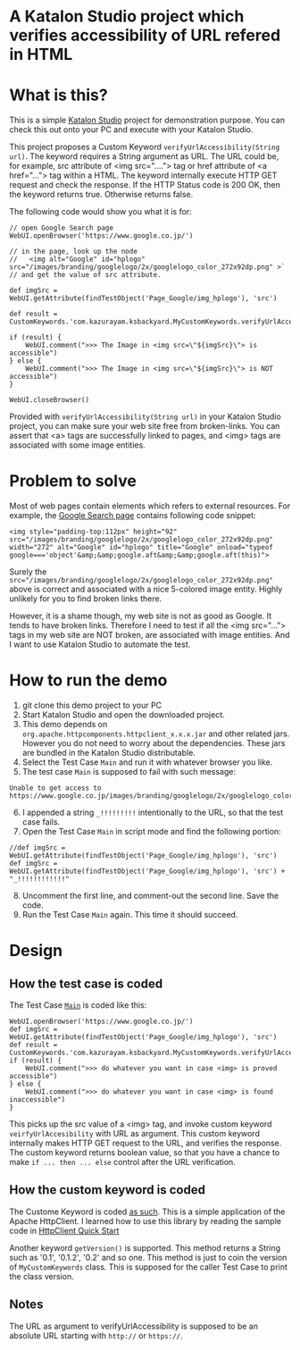 A Katalon Studio project which verifies accessibility of URL refered in HTML
====

# What is this?

This is a simple [Katalon Studio](https://www.katalon.com/) project for demonstration purpose. You can check this out onto your PC and execute with your Katalon Studio.

This project proposes a Custom Keyword `verifyUrlAccessibility(String url)`. The keyword requires a String argument as URL. The URL could be, for example, src attribute of &lt;img src="...."&gt; tag or href attribute of &lt;a href="..."&gt; tag within a HTML. The keyword internally execute HTTP GET request and check the response. If the HTTP Status code is 200 OK, then the keyword returns true. Otherwise returns false.

The following code would show you what it is for:  
```
// open Google Search page
WebUI.openBrowser('https://www.google.co.jp/')

// in the page, look up the node
//   <img alt="Google" id="hplogo" src="/images/branding/googlelogo/2x/googlelogo_color_272x92dp.png" >`
// and get the value of src attribute.

def imgSrc = WebUI.getAttribute(findTestObject('Page_Google/img_hplogo'), 'src')

def result = CustomKeywords.'com.kazurayam.ksbackyard.MyCustomKeywords.verifyUrlAccessibility'(imgSrc)

if (result) {
    WebUI.comment(">>> The Image in <img src=\"${imgSrc}\"> is accessible")
} else {
    WebUI.comment(">>> The Image in <img src=\"${imgSrc}\"> is NOT accessible")
}

WebUI.closeBrowser()
```


Provided with `verifyUrlAccessibility(String url)` in your Katalon Studio project, you can make sure your web site free from broken-links. You can assert that &lt;a&gt; tags are successfully linked to pages, and &lt;img&gt; tags are associated with some image entities.

# Problem to solve

Most of web pages contain elements which refers to external resources. For example,
the [Google Search page](https://www.google.co.jp/) contains following code snippet:

```
<img style="padding-top:112px" height="92" src="/images/branding/googlelogo/2x/googlelogo_color_272x92dp.png" width="272" alt="Google" id="hplogo" title="Google" onload="typeof google==='object'&amp;&amp;google.aft&amp;&amp;google.aft(this)">
```

Surely the `src="/images/branding/googlelogo/2x/googlelogo_color_272x92dp.png"` above is correct and associated with a nice 5-colored image entity. Highly unlikely for you to find broken links there.

However, it is a shame though, my web site is not as good as Google. It tends to have broken links. Therefore I need to test if all the &lt;img src="..."&gt; tags in my web site are NOT broken, are associated with image entities. And I want to use Katalon Studio to automate the test.


# How to run the demo

1. git clone this demo project to your PC
2. Start Katalon Studio and open the downloaded project.
3. This demo depends on `org.apache.httpcomponents.httpclient_x.x.x.jar` and other related jars. However you do not need to worry about the dependencies. These jars are bundled in the Katalon Studio distributable.
4. Select the Test Case `Main` and run it with whatever browser you like.
5. The test case `Main` is supposed to fail with such message:
```
Unable to get access to https://www.google.co.jp/images/branding/googlelogo/2x/googlelogo_color_272x92dp.png_!!!!!!!!!!
```
6. I appended a string `_!!!!!!!!!` intentionally to the URL, so that the test case fails.
7. Open the Test Case `Main` in script mode and find the following portion:
```
//def imgSrc = WebUI.getAttribute(findTestObject('Page_Google/img_hplogo'), 'src')
def imgSrc = WebUI.getAttribute(findTestObject('Page_Google/img_hplogo'), 'src') + "_!!!!!!!!!!!!"
```
8. Uncomment the first line, and comment-out the second line. Save the code.
9. Run the Test Case `Main` again. This time it should succeed.

# Design

## How the test case is coded

The Test Case [`Main`](https://github.com/kazurayam/GoogleImgTest/blob/master/Scripts/Main/Script1523916283247.groovy) is coded like this:

```
WebUI.openBrowser('https://www.google.co.jp/')
def imgSrc = WebUI.getAttribute(findTestObject('Page_Google/img_hplogo'), 'src')
def result = CustomKeywords.'com.kazurayam.ksbackyard.MyCustomKeywords.verifyUrlAccessibility'(imgSrc)
if (result) {
    WebUI.comment(">>> do whatever you want in case <img> is proved accessible")
} else {
    WebUI.comment(">>> do whatever you want in case <img> is found inaccessible")
}
```

This picks up the src value of a &lt;img&gt; tag, and invoke custom keyword `veirfyUrlAccesibility` with URL as argument.
This custom keyword internally makes HTTP GET request to the URL, and verifies the response.
The custom keyword returns boolean value, so that you have a chance to make `if ... then ... else` control after the URL verification.

## How the custom keyword is coded

The Custome Keyword is coded [as such](https://github.com/kazurayam/GoogleImgTest/blob/master/Keywords/com/kazurayam/ksbackyard/MyCustomKeywords.groovy).
This is a simple application of the Apache HttpClient. I learned how to use this library by reading the sample code in [HttpClient Quick Start](https://hc.apache.org/httpcomponents-client-ga/quickstart.html)

Another keyword `getVersion()` is supported. This method returns a String such as '0.1', '0.1.2', '0.2' and so one. This method is just to coin the version of `MyCustomKeywords` class. This is supposed for the caller Test Case to print the class version.

## Notes

The URL as argument to verifyUrlAccessibility is supposed to be an absolute URL starting with `http://` or `https://`.
